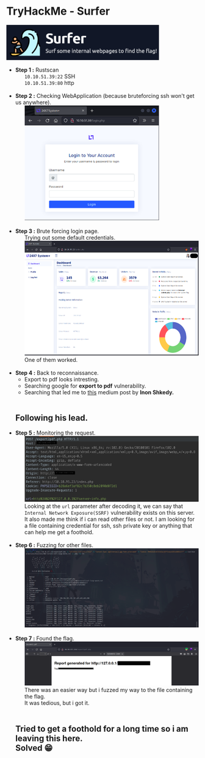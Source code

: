 <h1>TryHackMe - Surfer</h1>
<img src="./img/logo.png" alt="logo" width="400">
<ul>
    <li>
        <strong>Step 1 :</strong> Rustscan<br>
        <ul>
            <code>10.10.51.39:22</code> SSH<br>
            <code>10.10.51.39:80</code> http
        </ul>
    </li><br>
    <li>
        <strong>Step 2 :</strong> Checking WebApplication (because bruteforcing ssh won't get us anywhere).
        <ul>
            <img src="./img/WebApplication.png" alt="WebApplication" height="300">
        </ul>
    </li><br>
    <li>
        <strong>Step 3 :</strong> Brute forcing login page.<br>
        <ul>
            Trying out some default credentials.<br>
            <img src="./img/loggedIn.png" alt="loggedIn" height="300"><br>
            One of them worked.
        </ul>
    </li><br>
    <li>
        <strong>Step 4 :</strong> Back to reconnaissance.<br>
        <ul>
            <li>Export to pdf looks intresting.</li>
            <li>Searching google for <strong>export to pdf</strong> vulnerability.</li>
            <li>Searching that led me to <a href="https://inonst.medium.com/export-injection-2eebc4f17117">this</a> medium post by <strong>Inon Shkedy.</strong></li>
        </ul>
    </li><br>
    <h2>Following his lead.</h2>
    <li>
        <strong>Step 5 :</strong> Monitoring the request.
        <ul>
            <img src="./img/request.png" alt="request"><br>
            Looking at the <code>url</code> parameter after decoding it, we can say that <code>Internal Network Exposure(SSRF)</code> vulnerability exists on this server.
            It also made me think if i can read other files or not.
            I am looking for a file containing credential for ssh, ssh private key or anything that can help me get a foothold.
        </ul>
    </li><br>
    <li>
        <strong>Step 6 :</strong> Fuzzing for other files.
        <ul>
            <img src="./img/ffuf.png" alt="ffuf" width="500">
        </ul>
    </li><br>
    <li>
        <strong>Step 7 :</strong> Found the flag.<br>
        <ul>
            <img src="./img/flag.png" alt="flag" width="500"><br>
            There was an easier way but i fuzzed my way to the file containing the flag.<br>
            It was tedious, but i got it.
        </ul>
    </li><br>
    <h2>
        Tried to get a foothold for a long time so i am leaving this here. <br>
        Solved 😁
    </h2>
</ul>